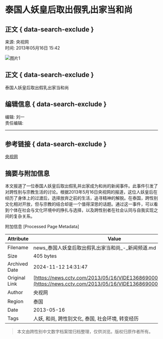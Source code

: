 # 泰国人妖皇后取出假乳出家当和尚

## 正文 { data-search-exclude }


来源: 央视网  
时间: 2013年05月16日 15:42  

![图片1](//p4.img.cctvpic.com/photoAlbum/page/performance/img/2024/5/29/1716964589825_932.jpg)

## 正文 { data-search-exclude }

泰国人妖皇后取出假乳出家当和尚

## 编辑信息 { data-search-exclude }

编辑: 刘一  
责任编辑: 

--- 

## 参考链接 { data-search-exclude }

[央视网](https://news.cctv.com/2013/05/16/VIDE1368690001159443.shtml)

## 摘要与附加信息

<!-- tcd_abstract -->
本文报道了一位泰国人妖皇后取出假乳并出家成为和尚的新闻事件。此事件引发了对跨性别与宗教生活的讨论。根据2013年5月16日央视网的报道，这位人妖皇后在经历了身体上的过渡后，选择放弃之前的生活，追寻精神的解脱。在泰国，跨性别文化相对开放，但与宗教的结合却是一个值得深思的话题。通过这一事件，可以看到个体在社会与文化环境中的挣扎与选择，以及跨性别者在社会认同与自我实现之间的复杂关系。
<!-- tcd_abstract_end -->

附加信息 [Processed Page Metadata]

| Attribute       | Value                                  |
|-----------------|----------------------------------------|
| Filename        | news_泰国人妖皇后取出假乳出家当和尚_-_新闻频道.md                             |
| Size            | 405 bytes                           |
| Archived Date   | 2024-11-12 14:31:47                             |
| Original Link   | [https://news.cctv.com/2013/05/16/VIDE1368690001159443.shtml](https://news.cctv.com/2013/05/16/VIDE1368690001159443.shtml)                       |
| Author          | 央视网                               |
| Region          | 泰国                               |
| Date            | 2013-05-16                                 |
| Tags            | 人妖, 和尚, 跨性别文化, 泰国, 社会环境, 转变经历                                 |
>
> 本文由跨性别中文数字档案馆归档整理，仅供浏览。版权归原作者所有。
>